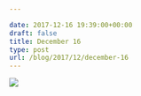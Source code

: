 ```yaml
---

date: 2017-12-16 19:39:00+00:00
draft: false
title: December 16
type: post
url: /blog/2017/12/december-16
---
```




  
   ![](/images/2017-12-16-201712december-16/IMG_3329.jpg)

  


